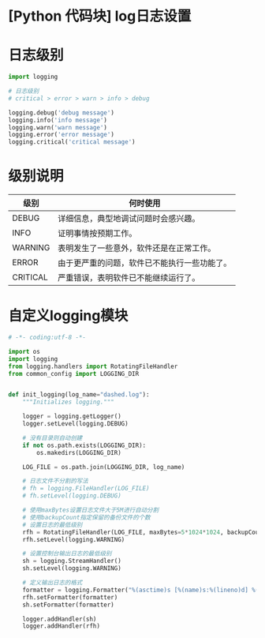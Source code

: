 # [Python 代码块] log日志设置

# 日志级别

```python
import logging

# 日志级别
# critical > error > warn > info > debug

logging.debug('debug message')
logging.info('info message')
logging.warn('warn message')
logging.error('error message')
logging.critical('critical message')
```

# 级别说明

| ​**级别**  | ​**何时使用**              |
| -------- | ---------------------- |
| DEBUG    | 详细信息，典型地调试问题时会感兴趣。     |
| INFO     | 证明事情按预期工作。             |
| WARNING  | 表明发生了一些意外，软件还是在正常工作。   |
| ERROR    | 由于更严重的问题，软件已不能执行一些功能了。 |
| CRITICAL | 严重错误，表明软件已不能继续运行了。     |

# 自定义logging模块

```python
# -*- coding:utf-8 -*-

import os
import logging
from logging.handlers import RotatingFileHandler
from common_config import LOGGING_DIR


def init_logging(log_name="dashed.log"):
    """Initializes logging."""

    logger = logging.getLogger()
    logger.setLevel(logging.DEBUG)

    # 没有目录则自动创建
    if not os.path.exists(LOGGING_DIR):
        os.makedirs(LOGGING_DIR)

    LOG_FILE = os.path.join(LOGGING_DIR, log_name)

    # 日志文件不分割的写法
    # fh = logging.FileHandler(LOG_FILE)
    # fh.setLevel(logging.DEBUG)

    # 使用maxBytes设置日志文件大于5M进行自动分割
    # 使用backupCount指定保留的备份文件的个数
    # 设置日志的最低级别
    rfh = RotatingFileHandler(LOG_FILE, maxBytes=5*1024*1024, backupCount=90)
    rfh.setLevel(logging.WARNING)

    # 设置控制台输出日志的最低级别
    sh = logging.StreamHandler()
    sh.setLevel(logging.WARNING)

    # 定义输出日志的格式
    formatter = logging.Formatter("%(asctime)s [%(name)s:%(lineno)d] %(levelname)s: %(message)s")
    rfh.setFormatter(formatter)
    sh.setFormatter(formatter)

    logger.addHandler(sh)
    logger.addHandler(rfh)
```
